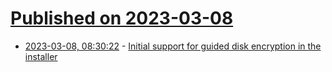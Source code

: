 # [Published on 2023-03-08](index.md)

* [2023-03-08, 08:30:22](https://lobste.rs/s/xfzgrp/initial_support_for_guided_disk) - [Initial support for guided disk encryption in the installer](https://undeadly.org/cgi?action=article;sid=20230308063109)
